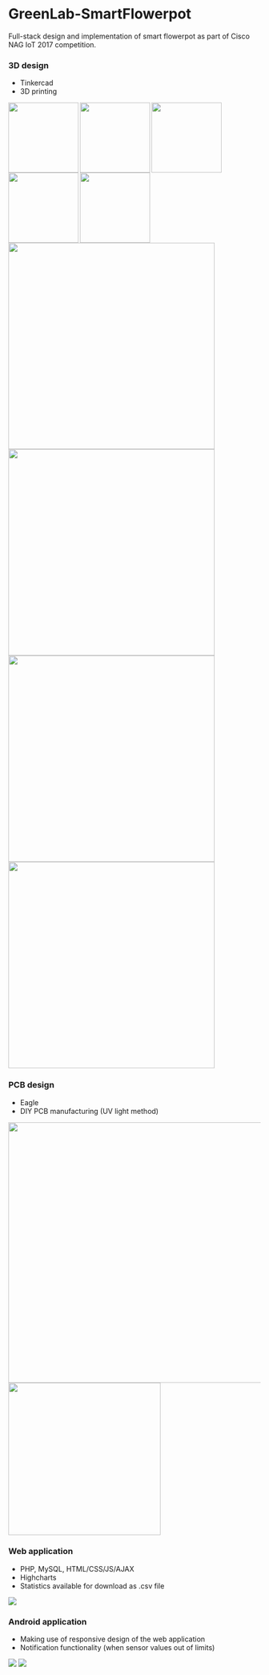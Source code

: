 # GreenLab-SmartFlowerpot
Full-stack design and implementation of smart flowerpot as part of Cisco NAG IoT 2017 competition.

### 3D design
- Tinkercad
- 3D printing

<img src="_MarkdownImages/GL_PCB_stl01.PNG" align="left" height="140" >
<img src="_MarkdownImages/GL_PCB_stl02.PNG" align="left" height="140" >
<img src="_MarkdownImages/GL_PCB_stl03.PNG" align="left" height="140" >
<img src="_MarkdownImages/GL_PCB_stl04.PNG" align="left" height="140" >
<img src="_MarkdownImages/GL_PCB_stl05.PNG" height="140" >

<img src="_MarkdownImages/GL_PCB_reality01.PNG" align="left" width="412" >
<img src="_MarkdownImages/GL_PCB_reality02.PNG" width="412" >
<img src="_MarkdownImages/GL_PCB_reality03.PNG" align="left" width="412" >
<img src="_MarkdownImages/GL_PCB_reality04.PNG" width="412" >

### PCB design
- Eagle
- DIY PCB manufacturing (UV light method)

<img src="_MarkdownImages/GL_PCB_schematics.PNG" align="left" width="520" >
<img src="_MarkdownImages/GL_PCB_board.PNG" width="304" >

### Web application
- PHP, MySQL, HTML/CSS/JS/AJAX
- Highcharts
- Statistics available for download as .csv file

<img src="_MarkdownImages/GL_WebApp.PNG" >

### Android application
- Making use of responsive design of the web application 
- Notification functionality (when sensor values out of limits)

<img src="_MarkdownImages/GL_AndroidApp_02.PNG" >
<img src="_MarkdownImages/GL_AndroidApp_01.PNG" >
